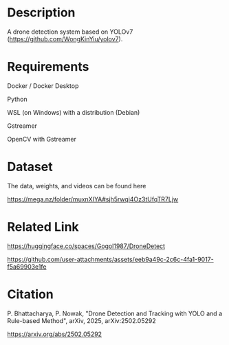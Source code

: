 # Description
A drone detection system based on YOLOv7 (https://github.com/WongKinYiu/yolov7).

# Requirements

Docker / Docker Desktop

Python

WSL (on Windows) with a distribution (Debian)

Gstreamer

OpenCV with Gstreamer

# Dataset
The data, weights, and videos can be found here

https://mega.nz/folder/muxnXIYA#sjh5rwqi4Oz3tUfqTR7Ljw

# Related Link

https://huggingface.co/spaces/Gogol1987/DroneDetect

https://github.com/user-attachments/assets/eeb9a49c-2c6c-4fa1-9017-f5a69903e1fe

# Citation

P. Bhattacharya, P. Nowak, "Drone Detection and Tracking with YOLO and a Rule-based Method", arXiv, 2025, arXiv:2502.05292

https://arxiv.org/abs/2502.05292
